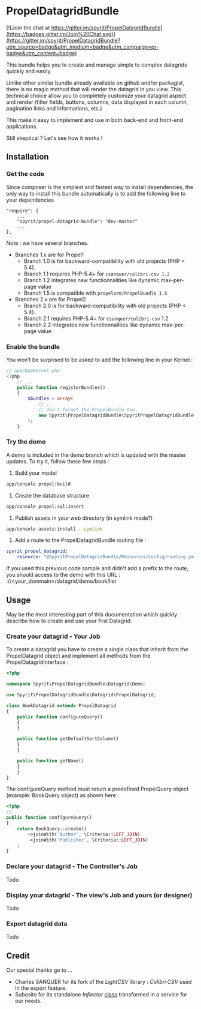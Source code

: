 PropelDatagridBundle
==============

[![Join the chat at https://gitter.im/spyrit/PropelDatagridBundle](https://badges.gitter.im/Join%20Chat.svg)](https://gitter.im/spyrit/PropelDatagridBundle?utm_source=badge&utm_medium=badge&utm_campaign=pr-badge&utm_content=badge)

This bundle helps you to create and manage simple to complex datagrids quickly and easily. 

Unlike other similar bundle already available on github and/or packagist, there is no magic method that will render the datagrid in you view. This technical choice allow you to completely customize your datagrid aspect and render (filter fields, buttons, columns, data displayed in each column, pagination links and informations, etc.)

This make it easy to implement and use in both back-end and front-end applications.

Still skeptical ? Let's see how it works !

## Installation

### Get the code

Since composer is the simplest and fastest way to install dependencies, the only way to install this bundle automatically is to add the following line to your dependencies


	"require": {
    	...
    	"spyrit/propel-datagrid-bundle": "dev-master"
    	...
	},


Note : we have several branches.

* Branches 1.x are for Propel1
    - Branch 1.0 is for backward-compatibility with old projects (PHP < 5.4).
    - Branch 1.1 requires PHP-5.4+ for `csanquer/colibri-csv 1.2`
    - Branch 1.2 integrates new functionnalities like dynamic max-per-page value
    - Branch 1.5 is compatible with `propelorm/PropelBundle 1.5`
* Branches 2.x are for Propel2
    - Branch 2.0 is for backward-compatibility with old projects (PHP < 5.4).
    - Branch 2.1 requires PHP-5.4+ for `csanquer/colibri-csv` 1.2
    - Branch 2.2 integrates new functionnalities like dynamic max-per-page value

### Enable the bundle

You won't be surprised to be asked to add the following line in your Kernel :

```php
// app/AppKernel.php
<?php
    // ...
    public function registerBundles()
    {
        $bundles = array(
            // ...
            // don't forget the PropelBundle too
            new Spyrit\PropelDatagridBundle\SpyritPropelDatagridBundle(),
        );
    }
```

### Try the demo

A demo is included in the demo branch which is updated with the master updates. To try it, follow these few steps :

1. Build your model
```bash
app/console propel:build
```
1. Create the database structure
```bash
app/console propel:sql:insert
```
1. Publish assets in your web directory (in symlink mode?)
```bash
app/console assets:install --symlink
```
1. Add a route to the PropelDatagridBundle routing file :
```yml
spyrit_propel_datagrid:
    resource: "@SpyritPropelDatagridBundle/Resources/config/routing.yml"
```
If you used this previous code sample and didn't add a prefix to the route, you should access to the demo with this URL : <protocole>://<your_dommain>/datagrid/demo/book/list

## Usage

May be the most interesting part of this documentation which quickly describe how to create and use your first Datagrid.

### Create your datagrid - Your Job

To create a datagrid you have to create a single class that inherit from the PropelDatagrid object and implement all methods from the PropelDatagridInterface :

```php
<?php

namespace Spyrit\PropelDatagridBundle\Datagrid\Demo;

use Spyrit\PropelDatagridBundle\Datagrid\PropelDatagrid;

class BookDatagrid extends PropelDatagrid
{
    public function configureQuery()
    {
    }

    public function getDefaultSortColumn()
    {
    }

    public function getName()
    {
    }
}
```

The configureQuery method must return a predefined PropelQuery object (example: BookQuery object) as shown here :

```php
<?php
//...
public function configureQuery()
{
	return BookQuery::create()
        ->joinWith('Author', \Criteria::LEFT_JOIN)
    	->joinWith('Publisher', \Criteria::LEFT_JOIN)
    ;
}
```
  

### Declare your datagrid - The Controller's Job

Todo

### Display your datagrid - The view's Job and yours (or designer)

Todo

### Export datagrid data

Todo

## Credit

Our special thanks go to ...

- Charles SANQUER for its fork of the *LightCSV* library : *Colibri CSV* used in the export feature.
- Subosito for its standalone *Inflector* [class](http://subosito.com/inflector-in-symfony-2/)  transformed in a service for our needs.

